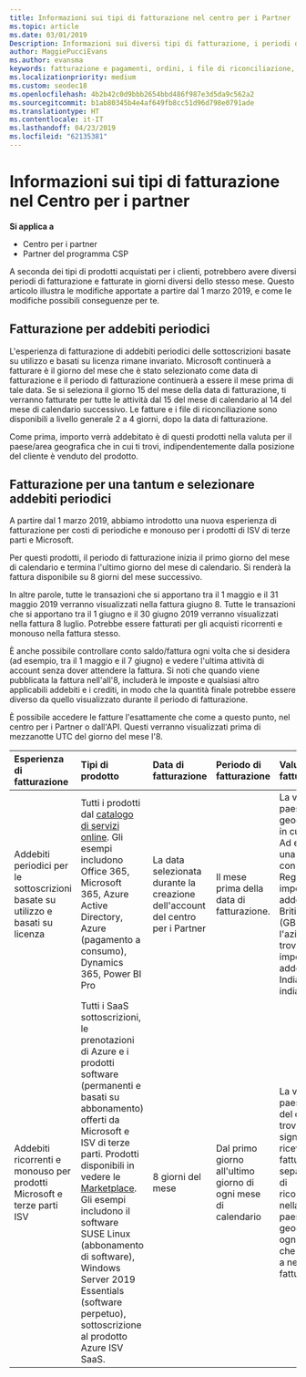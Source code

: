 ```yaml
---
title: Informazioni sui tipi di fatturazione nel centro per i Partner | Centro per i partner
ms.topic: article
ms.date: 03/01/2019
Description: Informazioni sui diversi tipi di fatturazione, i periodi di fatturazione e le date di fatturazione
author: MaggiePucciEvans
ms.author: evansma
keywords: fatturazione e pagamenti, ordini, i file di riconciliazione, file di riconoscimento
ms.localizationpriority: medium
ms.custom: seodec18
ms.openlocfilehash: 4b2b42c0d9bbb2654bbd486f987e3d5da9c562a2
ms.sourcegitcommit: b1ab80345b4e4af649fb8cc51d96d798e0791ade
ms.translationtype: HT
ms.contentlocale: it-IT
ms.lasthandoff: 04/23/2019
ms.locfileid: "62135381"
---
```

# <a name="understanding-the-types-of-billing-in-partner-center"></a>Informazioni sui tipi di fatturazione nel Centro per i partner

**Si applica a**

-  Centro per i partner
-  Partner del programma CSP

A seconda dei tipi di prodotti acquistati per i clienti, potrebbero avere diversi periodi di fatturazione e fatturate in giorni diversi dello stesso mese. Questo articolo illustra le modifiche apportate a partire dal 1 marzo 2019, e come le modifiche possibili conseguenze per te.

## <a name="billing-for-recurring-charges"></a>Fatturazione per addebiti periodici

L'esperienza di fatturazione di addebiti periodici delle sottoscrizioni basate su utilizzo e basati su licenza rimane invariato. Microsoft continuerà a fatturare è il giorno del mese che è stato selezionato come data di fatturazione e il periodo di fatturazione continuerà a essere il mese prima di tale data. Se si seleziona il giorno 15 del mese della data di fatturazione, ti verranno fatturate per tutte le attività dal 15 del mese di calendario al 14 del mese di calendario successivo. Le fatture e i file di riconciliazione sono disponibili a livello generale 2 a 4 giorni, dopo la data di fatturazione.

Come prima, importo verrà addebitato è di questi prodotti nella valuta per il paese/area geografica che in cui ti trovi, indipendentemente dalla posizione del cliente è venduto del prodotto.

## <a name="billing-for-one-time-and-select-recurring-charges"></a>Fatturazione per una tantum e selezionare addebiti periodici

A partire dal 1 marzo 2019, abbiamo introdotto una nuova esperienza di fatturazione per costi di periodiche e monouso per i prodotti di ISV di terze parti e Microsoft.

Per questi prodotti, il periodo di fatturazione inizia il primo giorno del mese di calendario e termina l'ultimo giorno del mese di calendario. Si renderà la fattura disponibile su 8 giorni del mese successivo. 

In altre parole, tutte le transazioni che si apportano tra il 1 maggio e il 31 maggio 2019 verranno visualizzati nella fattura giugno 8. Tutte le transazioni che si apportano tra il 1 giugno e il 30 giugno 2019 verranno visualizzati nella fattura 8 luglio. Potrebbe essere fatturati per gli acquisti ricorrenti e monouso nella fattura stesso. 

È anche possibile controllare conto saldo/fattura ogni volta che si desidera (ad esempio, tra il 1 maggio e il 7 giugno) e vedere l'ultima attività di account senza dover attendere la fattura. Si noti che quando viene pubblicata la fattura nell'all'8, includerà le imposte e qualsiasi altro applicabili addebiti e i crediti, in modo che la quantità finale potrebbe essere diverso da quello visualizzato durante il periodo di fatturazione. 

È possibile accedere le fatture l'esattamente che come a questo punto, nel centro per i Partner o dall'API. Questi verranno visualizzati prima di mezzanotte UTC del giorno del mese l'8. 

|**Esperienza di fatturazione**|**Tipi di prodotto**|**Data di fatturazione**|**Periodo di fatturazione**|**Valuta di fatturazione**|**Attività corrente disponibile?**|
|:----------------|:--------------|:--------------|:--------------|:--------------|:--------------|
|Addebiti periodici per le sottoscrizioni basate su utilizzo e basati su licenza |Tutti i prodotti dal [catalogo di servizi online](https://partner.microsoft.com/commerce/preferredoffers/list). Gli esempi includono Office 365, Microsoft 365, Azure Active Directory, Azure (pagamento a consumo), Dynamics 365, Power BI Pro |La data selezionata durante la creazione dell'account del centro per i Partner |Il mese prima della data di fatturazione. |La valuta del paese/area geografica che in cui ti trovi. Ad esempio, se una società con sede nel Regno Unito, importo verrà addebitato è di British sterline (GBP). Se l'azienda si trova in India, importo verrà addebitato si in India rupia indiana (INR).  |No |
|Addebiti ricorrenti e monouso per prodotti Microsoft e terze parti ISV |Tutti i SaaS sottoscrizioni, le prenotazioni di Azure e i prodotti software (permanenti e basati su abbonamento) offerti da Microsoft e ISV di terze parti. Prodotti disponibili in vedere le [Marketplace](https://partner.microsoft.com/commerce/sales?type=Any&category=Any). Gli esempi includono il software SUSE Linux (abbonamento di software), Windows Server 2019 Essentials (software perpetuo), sottoscrizione al prodotto Azure ISV SaaS. |8 giorni del mese |Dal primo giorno all'ultimo giorno di ogni mese di calendario |La valuta del paese/regione del cliente si trova. Ciò significa che riceverai fatture separate e i file di riconciliazione nella valuta del paese/dell'area geografica ogni cliente che è venduto a nel periodo di fatturazione. |Yes |
